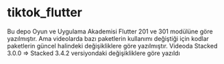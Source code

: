 # tiktok_flutter

Bu depo Oyun ve Uygulama Akademisi Flutter 201 ve 301 modülüne göre yazılmıştır. Ama videolarda bazı paketlerin kullanımı değiştiği için kodlar paketlerin güncel halindeki değişikliklere göre yazılmıştır.
Videoda Stacked 3.0.0 => Stacked 3.4.2 versiyondaki değişikliklere göre yazıldı
